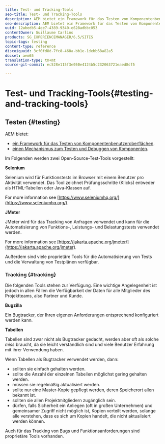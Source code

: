 ```yaml
---
title: Test- und Tracking-Tools
seo-title: Test- und Tracking-Tools
description: AEM bietet ein Framework für das Testen von Komponentenbenutzeroberflächen und einen Mechanismus zum Testen und Debuggen von Komponenten.
seo-description: AEM bietet ein Framework für das Testen von Komponentenbenutzeroberflächen und einen Mechanismus zum Testen und Debuggen von Komponenten.
uuid: 12abedb5-4ee7-4389-9340-e628adbbc053
contentOwner: Guillaume Carlino
products: SG_EXPERIENCEMANAGER/6.5/SITES
topic-tags: testing
content-type: reference
discoiquuid: 3cf0fd8d-7fc8-468a-bb1e-1debb68a82a5
docset: aem65
translation-type: tm+mt
source-git-commit: ec528e115f3e050e4124b5c232063721eaed8df5

---
```



# Test- und Tracking-Tools{#testing-and-tracking-tools}

## Testen {#testing}

AEM bietet:

* [ein Framework für das Testen von Komponentenbenutzeroberflächen](/help/sites-developing/hobbes.md).
* [einen Mechanismus zum Testen und Debuggen von Komponenten](/help/sites-developing/developer-mode.md).

Im Folgenden werden zwei Open-Source-Test-Tools vorgestellt:

**Selenium**

Selenium wird für Funktionstests im Browser mit einem Benutzer pro Aktivität verwendet. Das Tool zeichnet Prüfungsschritte (Klicks) entweder als HTML-Tabellen oder Java-Klassen auf.

For more information see [https://www.seleniumhq.org/](https://www.seleniumhq.org/).

**JMeter**

JMeter wird für das Tracking von Anfragen verwendet und kann für die Automatisierung von Funktions-, Leistungs- und Belastungstests verwendet werden.

For more information see [https://jakarta.apache.org/jmeter/](https://jakarta.apache.org/jmeter).

Außerdem sind viele proprietäre Tools für die Automatisierung von Tests und die Verwaltung von Testplänen verfügbar.

### Tracking {#tracking}

Die folgenden Tools stehen zur Verfügung. Eine wichtige Angelegenheit ist jedoch in allen Fällen die Verfügbarkeit der Daten für alle Mitglieder des Projektteams, also Partner und Kunde.

**Bugzilla**

Ein Bugtracker, der Ihren eigenen Anforderungen entsprechend konfiguriert werden kann.

**Tabellen**

Tabellen sind zwar nicht als Bugtracker gedacht, werden aber oft als solche *miss* braucht, da sie leicht verständlich sind und viele Benutzer Erfahrung mit ihrer Verwendung haben.

Wenn Tabellen als Bugtracker verwendet werden, dann:

* sollten sie einfach gehalten werden.
* sollte die Anzahl der einzelnen Tabellen möglichst gering gehalten werden.
* müssen sie regelmäßig aktualisiert werden.
* sollte nur eine Master-Kopie gepflegt werden, deren Speicherort allen bekannt ist.
* sollten sie allen Projektmitgliedern zugänglich sein.
* dürfen, falls Sicherheit ein Anliegen (oft in großen Unternehmen) und gemeinsamer Zugriff nicht möglich ist, Kopien verteilt werden, solange alle verstehen, dass es sich um Kopien handelt, die nicht aktualisiert werden können.

Auch für das Tracking von Bugs und Funktionsanforderungen sind proprietäre Tools vorhanden.
